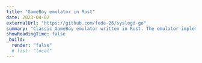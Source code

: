 ```yaml
---
title: "GameBoy emulator in Rust"
date: 2023-04-02
externalUrl: "https://github.com/fede-26/syslogd-go"
summary: "Classic GameBoy emulator written in Rust. The emulator implements all CPU OP codes. PPU and interrupts are not implemented."
showReadingTime: false
_build:
  render: "false"
  # list: "local"
---
```

